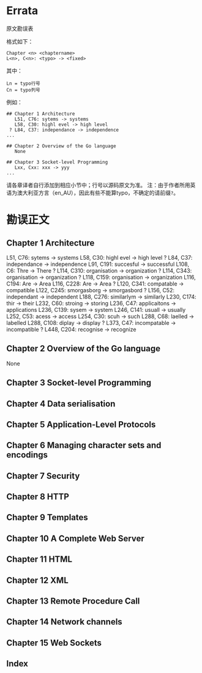 Errata
========
原文勘误表

格式如下：

	Chapter <n> <chaptername>
	L<n>, C<n>: <typo> -> <fixed>

其中：

	Ln = typo行号
	Cn = typo列号

例如：

	## Chapter 1 Architecture
	   L51, C76: sytems -> systems
	   L58, C30: highl evel -> high level
	 ? L84, C37: independance -> independence
	...

	## Chapter 2 Overview of the Go language
	   None

	## Chapter 3 Socket-level Programming
	   Lxx, Cxx: xxx -> yyy
	...

请各章译者自行添加到相应小节中；行号以源码原文为准。
注：由于作者所用英语为澳大利亚方言（en_AU），因此有些不能算typo，不确定的请前缀`?`。

勘误正文
========

## Chapter 1 Architecture
   L51, C76: sytems -> systems
   L58, C30: highl evel -> high level
 ? L84, C37: independance -> independence
   L91, C191: succesful -> successful
   L108, C6: Thre -> There
 ? L114, C310: organisation -> organization
 ? L114, C343: organisation -> organization
 ? L118, C159: organisation -> organization
   L116, C194: Are -> Area
   L116, C228: Are -> Area
 ? L120, C341: compatable -> compatible
   L122, C245: smorgasborg -> smorgasbord
 ? L156, C52: independant -> independent
   L188, C276: similarlym -> similarly
   L230, C174: thir -> their
   L232, C60: stroing -> storing
   L236, C47: applicaitons -> applications
   L236, C139: sysem -> system
   L246, C141: usuall -> usually
   L252, C53: acess -> access
   L254, C30: scuh -> such
   L288, C68: laelled -> labelled
   L288, C108: diplay -> display
 ? L373, C47: incompatable -> incompatible
 ? L448, C204: recognise -> recognize

## Chapter 2 Overview of the Go language
   None

## Chapter 3 Socket-level Programming

## Chapter 4 Data serialisation

## Chapter 5 Application-Level Protocols

## Chapter 6 Managing character sets and encodings

## Chapter 7 Security

## Chapter 8 HTTP

## Chapter 9 Templates

## Chapter 10 A Complete Web Server

## Chapter 11 HTML

## Chapter 12 XML

## Chapter 13 Remote Procedure Call

## Chapter 14 Network channels

## Chapter 15 Web Sockets

## Index
